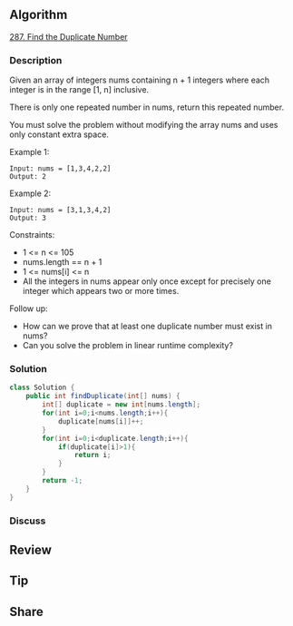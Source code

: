 ## Algorithm

[287. Find the Duplicate Number](https://leetcode.com/problems/find-the-duplicate-number/)

### Description

Given an array of integers nums containing n + 1 integers where each integer is in the range [1, n] inclusive.

There is only one repeated number in nums, return this repeated number.

You must solve the problem without modifying the array nums and uses only constant extra space.


Example 1:

```
Input: nums = [1,3,4,2,2]
Output: 2
```

Example 2:

```
Input: nums = [3,1,3,4,2]
Output: 3
```

Constraints:

- 1 <= n <= 105
- nums.length == n + 1
- 1 <= nums[i] <= n
- All the integers in nums appear only once except for precisely one integer which appears two or more times.


Follow up:

- How can we prove that at least one duplicate number must exist in nums?
- Can you solve the problem in linear runtime complexity?

### Solution

```java
class Solution {
    public int findDuplicate(int[] nums) {
        int[] duplicate = new int[nums.length];
        for(int i=0;i<nums.length;i++){
            duplicate[nums[i]]++;
        }
        for(int i=0;i<duplicate.length;i++){
            if(duplicate[i]>1){
                return i;
            }
        }
        return -1;
    }
}
```

### Discuss

## Review


## Tip


## Share
